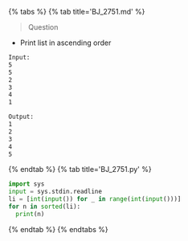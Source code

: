 {% tabs %}
{% tab title='BJ_2751.md' %}

> Question

* Print list in ascending order

```txt
Input:
5
5
2
3
4
1

Output:
1
2
3
4
5
```

{% endtab %}
{% tab title='BJ_2751.py' %}

```py
import sys
input = sys.stdin.readline
li = [int(input()) for _ in range(int(input()))]
for n in sorted(li):
  print(n)
```

{% endtab %}
{% endtabs %}
